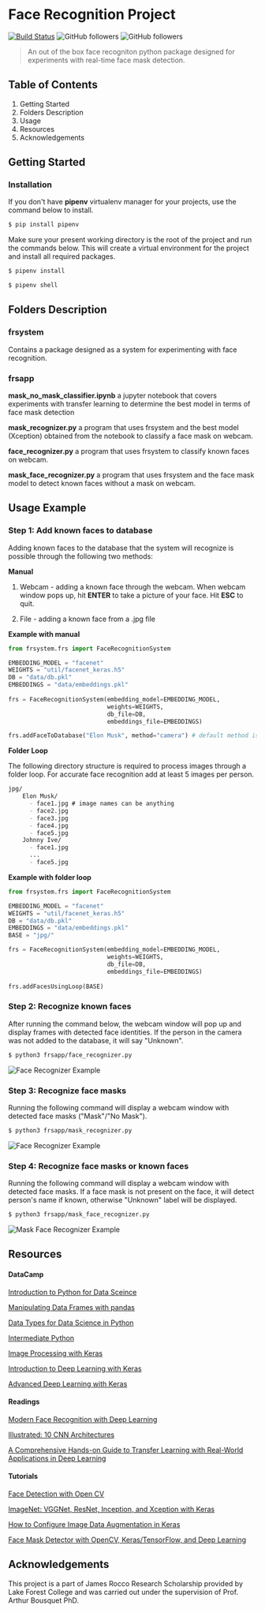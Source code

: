 # Face Recognition Project
[![Build Status](https://travis-ci.org/amac-lfc/frsystem.svg?branch=master)](https://travis-ci.org/amac-lfc/frsystem) ![GitHub followers](https://img.shields.io/github/followers/arnursabet?label=Arnur%20Sabet&style=social) ![GitHub followers](https://img.shields.io/github/followers/arthbous?label=Arthur%20Bousquet&style=social)
> An out of the box face recogniton python package designed for experiments with real-time face mask detection.

## Table of Contents

1. Getting Started
2. Folders Description
3. Usage
4. Resources
5. Acknowledgements

## Getting Started

### Installation

If you don't have **pipenv** virtualenv manager for your projects, use the command below to install.
```markdown
$ pip install pipenv 
```
Make sure your present working directory is the root of the project and run the commands below. This will create a virtual environment for the project and install all required packages.
```markdown
$ pipenv install

$ pipenv shell
```

## Folders Description

### frsystem

Contains a package designed as a system for experimenting with face recognition. 

### frsapp
**mask_no_mask_classifier.ipynb** a jupyter notebook that covers experiments with transfer learning to determine the best model in terms of face mask detection

**mask_recognizer.py** a program that uses frsystem and the best model (Xception) obtained from the notebook to classify a face mask on webcam.

**face_recognizer.py** a program that uses frsystem to classify known faces on webcam.

**mask_face_recognizer.py** a program that uses frsystem and the face mask model to detect known faces without a mask on webcam.

## Usage Example

### Step 1: Add known faces to database

Adding known faces to the database that the system will recognize is possible through the following two methods:

 **Manual**
1. Webcam - adding a known face through the webcam. When webcam window pops up, hit **ENTER** to take a picture of your face. Hit **ESC** to quit.

2. File - adding a known face from a .jpg file

**Example with manual**
```python
from frsystem.frs import FaceRecognitionSystem

EMBEDDING_MODEL = "facenet"
WEIGHTS = "util/facenet_keras.h5"
DB = "data/db.pkl"
EMBEDDINGS = "data/embeddings.pkl"
    
frs = FaceRecognitionSystem(embedding_model=EMBEDDING_MODEL,
                            weights=WEIGHTS,
                            db_file=DB, 
                            embeddings_file=EMBEDDINGS)

frs.addFaceToDatabase("Elon Musk", method="camera") # default method is "file"
```   
**Folder Loop**

The following directory structure is required to process images through a folder loop. For accurate face recognition add at least 5 images per person.

```markdown
jpg/
    Elon Musk/
      - face1.jpg # image names can be anything
      - face2.jpg
      - face3.jpg
      - face4.jpg
      - face5.jpg
    Johnny Ive/
      - face1.jpg
	  ...
      - face5.jpg
```
**Example with folder loop**
```python
from frsystem.frs import FaceRecognitionSystem

EMBEDDING_MODEL = "facenet"
WEIGHTS = "util/facenet_keras.h5"
DB = "data/db.pkl"
EMBEDDINGS = "data/embeddings.pkl"
BASE = "jpg/"

frs = FaceRecognitionSystem(embedding_model=EMBEDDING_MODEL,
                            weights=WEIGHTS,
                            db_file=DB, 
                            embeddings_file=EMBEDDINGS)
                            
frs.addFacesUsingLoop(BASE)
```

### Step 2: Recognize known faces

After running the command below, the webcam window will pop up and display frames with detected face identities. If the person in the camera was not added to the database, it will say "Unknown".

```markdown
$ python3 frsapp/face_recognizer.py
```

![Face Recognizer Example](static/img/1.png)

### Step 3: Recognize face masks
Running the following command will display a webcam window with detected face masks ("Mask"/"No Mask").

```markdown
$ python3 frsapp/mask_recognizer.py
```

![Face Recognizer Example](static/img/2.png)

### Step 4: Recognize face masks or known faces

Running the following command will display a webcam window with detected face masks. If a face mask is not present on the face, it will detect person's name if known, otherwise "Unknown" label will be displayed.

```markdown
$ python3 frsapp/mask_face_recognizer.py
```

![Mask Face Recognizer Example](static/img/3.png)

## **Resources**

#### **DataCamp**

[Introduction to Python for Data Sceince](https://learn.datacamp.com/courses/intro-to-python-for-data-science)

[Manipulating Data Frames with pandas](https://learn.datacamp.com/courses/manipulating-dataframes-with-pandas)

[Data Types for Data Science in Python](https://learn.datacamp.com/courses/data-types-for-data-science-in-python)

[Intermediate Python](https://learn.datacamp.com/courses/intermediate-python)

[Image Processing with Keras](https://learn.datacamp.com/courses/image-processing-with-keras-in-python)

[Introduction to Deep Learning with Keras](https://learn.datacamp.com/courses/introduction-to-deep-learning-with-keras)

[Advanced Deep Learning with Keras](https://learn.datacamp.com/courses/advanced-deep-learning-with-keras)

#### **Readings**

[Modern Face Recognition with Deep Learning](https://medium.com/@ageitgey/machine-learning-is-fun-part-4-modern-face-recognition-with-deep-learning-c3cffc121d78)

[Illustrated: 10 CNN Architectures](https://towardsdatascience.com/illustrated-10-cnn-architectures-95d78ace614d#c5a6)

[A Comprehensive Hands-on Guide to Transfer Learning with Real-World Applications in Deep Learning](https://towardsdatascience.com/a-comprehensive-hands-on-guide-to-transfer-learning-with-real-world-applications-in-deep-learning-212bf3b2f27a)

#### **Tutorials**

[Face Detection with Open CV](https://www.datacamp.com/community/tutorials/face-detection-python-opencv)

[ImageNet: VGGNet, ResNet, Inception, and Xception with Keras](https://www.pyimagesearch.com/2017/03/20/imagenet-vggnet-resnet-inception-xception-keras/)

[How to Configure Image Data Augmentation in Keras](https://machinelearningmastery.com/how-to-configure-image-data-augmentation-when-training-deep-learning-neural-networks/#:~:text=The%20Keras%20deep%20learning%20neural,augmentation%20via%20the%20ImageDataGenerator%20class.&text=Image%20data%20augmentation%20is%20used,of%20the%20model%20to%20generalize.)

[Face Mask Detector with OpenCV, Keras/TensorFlow, and Deep Learning](https://www.pyimagesearch.com/2020/05/04/covid-19-face-mask-detector-with-opencv-keras-tensorflow-and-deep-learning/)

## Acknowledgements

This project is a part of James Rocco Research Scholarship provided by Lake Forest College and was carried out under the supervision of Prof. Arthur Bousquet PhD.